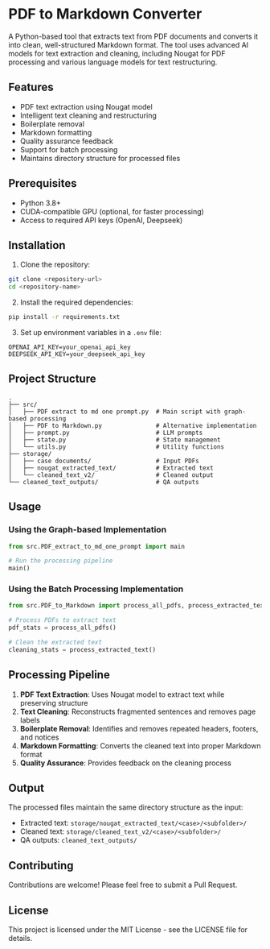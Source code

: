 # PDF to Markdown Converter

A Python-based tool that extracts text from PDF documents and converts it into clean, well-structured Markdown format. The tool uses advanced AI models for text extraction and cleaning, including Nougat for PDF processing and various language models for text restructuring.

## Features

- PDF text extraction using Nougat model
- Intelligent text cleaning and restructuring
- Boilerplate removal
- Markdown formatting
- Quality assurance feedback
- Support for batch processing
- Maintains directory structure for processed files

## Prerequisites

- Python 3.8+
- CUDA-compatible GPU (optional, for faster processing)
- Access to required API keys (OpenAI, Deepseek)

## Installation

1. Clone the repository:
```bash
git clone <repository-url>
cd <repository-name>
```

2. Install the required dependencies:
```bash
pip install -r requirements.txt
```

3. Set up environment variables in a `.env` file:
```
OPENAI_API_KEY=your_openai_api_key
DEEPSEEK_API_KEY=your_deepseek_api_key
```

## Project Structure

```
.
├── src/
│   ├── PDF extract to md one prompt.py  # Main script with graph-based processing
│   ├── PDF to Markdown.py               # Alternative implementation
│   ├── prompt.py                        # LLM prompts
│   ├── state.py                         # State management
│   └── utils.py                         # Utility functions
├── storage/
│   ├── case documents/                  # Input PDFs
│   ├── nougat_extracted_text/           # Extracted text
│   └── cleaned_text_v2/                 # Cleaned output
└── cleaned_text_outputs/                # QA outputs
```

## Usage

### Using the Graph-based Implementation

```python
from src.PDF_extract_to_md_one_prompt import main

# Run the processing pipeline
main()
```

### Using the Batch Processing Implementation

```python
from src.PDF_to_Markdown import process_all_pdfs, process_extracted_text

# Process PDFs to extract text
pdf_stats = process_all_pdfs()

# Clean the extracted text
cleaning_stats = process_extracted_text()
```

## Processing Pipeline

1. **PDF Text Extraction**: Uses Nougat model to extract text while preserving structure
2. **Text Cleaning**: Reconstructs fragmented sentences and removes page labels
3. **Boilerplate Removal**: Identifies and removes repeated headers, footers, and notices
4. **Markdown Formatting**: Converts the cleaned text into proper Markdown format
5. **Quality Assurance**: Provides feedback on the cleaning process

## Output

The processed files maintain the same directory structure as the input:
- Extracted text: `storage/nougat_extracted_text/<case>/<subfolder>/`
- Cleaned text: `storage/cleaned_text_v2/<case>/<subfolder>/`
- QA outputs: `cleaned_text_outputs/`

## Contributing

Contributions are welcome! Please feel free to submit a Pull Request.

## License

This project is licensed under the MIT License - see the LICENSE file for details.